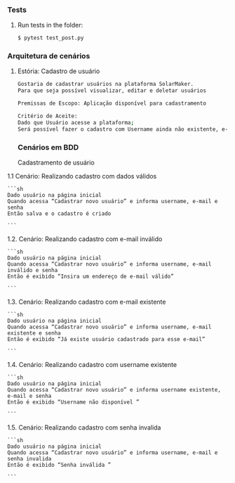 ### Tests


1. Run tests in the folder:

    ```sh
    $ pytest test_post.py
    ```

###  Arquitetura de cenários

1.  Estória: Cadastro de usuário
    ```sh 
    Gostaria de cadastrar usuários na plataforma SolarMaker.
    Para que seja possível visualizar, editar e deletar usuários

    Premissas de Escopo: Aplicação disponível para cadastramento 

    Critério de Aceite:
    Dado que Usuário acesse a plataforma;
    Será possível fazer o cadastro com Username ainda não existente, e-mail válido e não existente ainda na plataforma, e senha válida.  
    ```

    ###  Cenários em BDD

    Cadastramento de usuário

1.1  Cenário: Realizando cadastro com dados válidos
    
    ```sh
    Dado usuário na página inicial
    Quando acessa “Cadastrar novo usuário” e informa username, e-mail e senha 
    Então salva e o cadastro é criado
    
    ```
    
1.2.  Cenário: Realizando cadastro com e-mail inválido

    ```sh
    Dado usuário na página inicial
    Quando acessa “Cadastrar novo usuário” e informa username, e-mail inválido e senha 
    Então é exibido “Insira um endereço de e-mail válido”
    
    ```
    
1.3.  Cenário: Realizando cadastro com e-mail existente 

    ```sh
    Dado usuário na página inicial
    Quando acessa “Cadastrar novo usuário” e informa username, e-mail existente e senha 
    Então é exibido “Já existe usuário cadastrado para esse e-mail”
    
    ```
    
1.4.  Cenário: Realizando cadastro com username existente 

    ```sh
    Dado usuário na página inicial
    Quando acessa “Cadastrar novo usuário” e informa username existente, e-mail e senha 
    Então é exibido “Username não disponível ”
    
    ```
    
1.5.  Cenário: Realizando cadastro com senha invalida

    ```sh
    Dado usuário na página inicial
    Quando acessa “Cadastrar novo usuário” e informa username, e-mail e senha invalida  
    Então é exibido “Senha inválida ”
    
    ```
